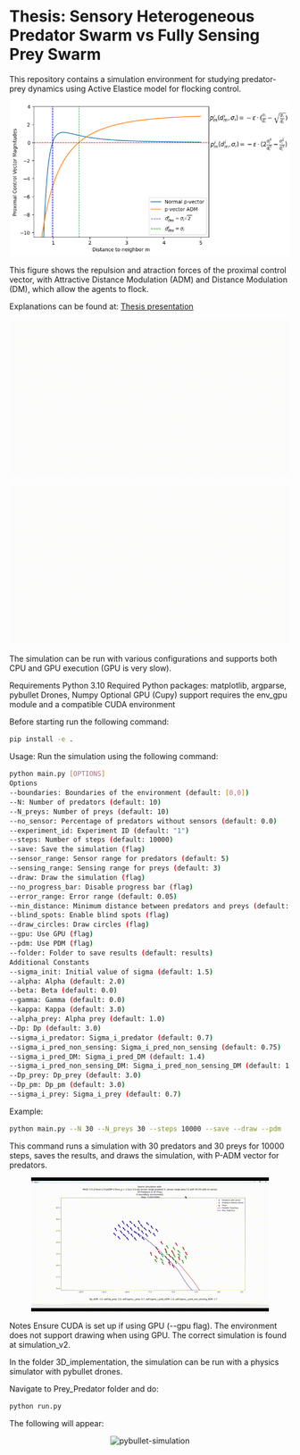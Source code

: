 # Thesis: Sensory Heterogeneous Predator Swarm vs Fully Sensing Prey Swarm 


This repository contains a simulation environment for studying predator-prey dynamics using Active Elastice model for flocking control.

![P-vectors](./images/p_vectors.png "Active-Elastic")

This figure shows the repulsion and atraction forces of the proximal control vector, with Attractive Distance Modulation (ADM) and Distance Modulation (DM), which allow the agents to flock.

Explanations can be found at: [Thesis presentation](https://sergi095.pythonanywhere.com/)

![Distance Modulation](./images/predator_prey_distance_speed_up.gif "Distance Modulation")

![Repulsion Predators](./images/predator_prey_repulsion_fast2.gif "Repulsion Preys")


The simulation can be run with various configurations and supports both CPU and GPU execution (GPU is very slow).

Requirements
Python 3.10
Required Python packages: matplotlib, argparse, pybullet Drones, Numpy
Optional GPU (Cupy) support requires the env_gpu module and a compatible CUDA environment

Before starting run the following command:
```bash
pip install -e .
```

Usage:
Run the simulation using the following command:

```bash
python main.py [OPTIONS]
Options
--boundaries: Boundaries of the environment (default: [0,0])
--N: Number of predators (default: 10)
--N_preys: Number of preys (default: 10)
--no_sensor: Percentage of predators without sensors (default: 0.0)
--experiment_id: Experiment ID (default: "1")
--steps: Number of steps (default: 10000)
--save: Save the simulation (flag)
--sensor_range: Sensor range for predators (default: 5)
--sensing_range: Sensing range for preys (default: 3)
--draw: Draw the simulation (flag)
--no_progress_bar: Disable progress bar (flag)
--error_range: Error range (default: 0.05)
--min_distance: Minimum distance between predators and preys (default: 5.0)
--blind_spots: Enable blind spots (flag)
--draw_circles: Draw circles (flag)
--gpu: Use GPU (flag)
--pdm: Use PDM (flag)
--folder: Folder to save results (default: results)
Additional Constants
--sigma_init: Initial value of sigma (default: 1.5)
--alpha: Alpha (default: 2.0)
--beta: Beta (default: 0.0)
--gamma: Gamma (default: 0.0)
--kappa: Kappa (default: 3.0)
--alpha_prey: Alpha prey (default: 1.0)
--Dp: Dp (default: 3.0)
--sigma_i_predator: Sigma_i_predator (default: 0.7)
--sigma_i_pred_non_sensing: Sigma_i_pred_non_sensing (default: 0.75)
--sigma_i_pred_DM: Sigma_i_pred_DM (default: 1.4)
--sigma_i_pred_non_sensing_DM: Sigma_i_pred_non_sensing_DM (default: 1.7)
--Dp_prey: Dp_prey (default: 3.0)
--Dp_pm: Dp_pm (default: 3.0)
--sigma_i_prey: Sigma_i_prey (default: 0.7)
```
Example:
```bash
python main.py --N 30 --N_preys 30 --steps 10000 --save --draw --pdm
```
This command runs a simulation with 30 predators and 30 preys for 10000 steps, saves the results, and draws the simulation, with P-ADM vector for predators.

<!-- ![2D-simulation](./swarm/implementing_paper/simulation_v2/images/prey_pred_2d.gif "2D-Simulation") -->
<p align="center">
  <img src="./images/prey_pred_2d.gif" alt="2D-simulation" title="2D-Simulation">
</p>

Notes
Ensure CUDA is set up if using GPU (--gpu flag).
The environment does not support drawing when using GPU.
The correct simulation is found at simulation_v2.


In the folder 3D_implementation, the simulation can be run with a physics simulator with pybullet drones. 

Navigate to Prey_Predator folder and do:
```bash
python run.py
```
The following will appear:

<!-- ![pybullet-simulation](./swarm/implementing_paper/simulation_v2/images/gif_prey_pred_pybullet.gif "pybullet-simulation") -->
<p align="center">
  <img src="./images/gif_prey_pred_pybullet.gif" alt="pybullet-simulation" title="pybullet-simulation">
</p>
